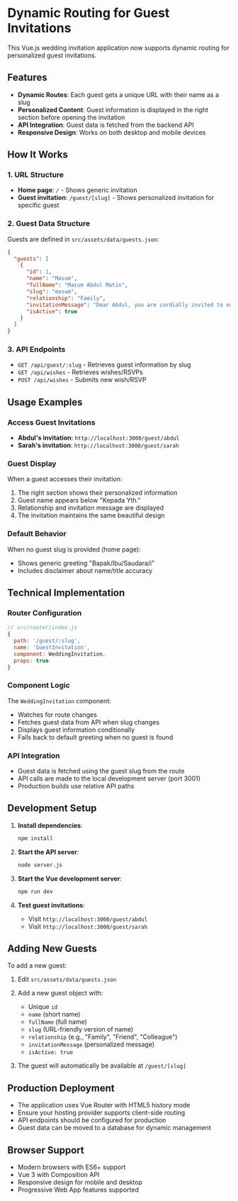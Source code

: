 # Dynamic Routing for Guest Invitations

This Vue.js wedding invitation application now supports dynamic routing for personalized guest invitations.

## Features

- **Dynamic Routes**: Each guest gets a unique URL with their name as a slug
- **Personalized Content**: Guest information is displayed in the right section before opening the invitation
- **API Integration**: Guest data is fetched from the backend API
- **Responsive Design**: Works on both desktop and mobile devices

## How It Works

### 1. URL Structure
- **Home page**: `/` - Shows generic invitation
- **Guest invitation**: `/guest/[slug]` - Shows personalized invitation for specific guest

### 2. Guest Data Structure
Guests are defined in `src/assets/data/guests.json`:

```json
{
  "guests": [
    {
      "id": 1,
      "name": "Masum",
      "fullName": "Masum Abdul Matin",
      "slug": "masum",
      "relationship": "Family",
      "invitationMessage": "Dear Abdul, you are cordially invited to our wedding celebration.",
      "isActive": true
    }
  ]
}
```

### 3. API Endpoints
- `GET /api/guest/:slug` - Retrieves guest information by slug
- `GET /api/wishes` - Retrieves wishes/RSVPs
- `POST /api/wishes` - Submits new wish/RSVP

## Usage Examples

### Access Guest Invitations
- **Abdul's invitation**: `http://localhost:3000/guest/abdul`
- **Sarah's invitation**: `http://localhost:3000/guest/sarah`

### Guest Display
When a guest accesses their invitation:
1. The right section shows their personalized information
2. Guest name appears below "Kepada Yth."
3. Relationship and invitation message are displayed
4. The invitation maintains the same beautiful design

### Default Behavior
When no guest slug is provided (home page):
- Shows generic greeting "Bapak/Ibu/Saudara/i"
- Includes disclaimer about name/title accuracy

## Technical Implementation

### Router Configuration
```javascript
// src/router/index.js
{
  path: '/guest/:slug',
  name: 'GuestInvitation',
  component: WeddingInvitation,
  props: true
}
```

### Component Logic
The `WeddingInvitation` component:
- Watches for route changes
- Fetches guest data from API when slug changes
- Displays guest information conditionally
- Falls back to default greeting when no guest is found

### API Integration
- Guest data is fetched using the guest slug from the route
- API calls are made to the local development server (port 3001)
- Production builds use relative API paths

## Development Setup

1. **Install dependencies**:
   ```bash
   npm install
   ```

2. **Start the API server**:
   ```bash
   node server.js
   ```

3. **Start the Vue development server**:
   ```bash
   npm run dev
   ```

4. **Test guest invitations**:
   - Visit `http://localhost:3000/guest/abdul`
   - Visit `http://localhost:3000/guest/sarah`

## Adding New Guests

To add a new guest:

1. Edit `src/assets/data/guests.json`
2. Add a new guest object with:
   - Unique `id`
   - `name` (short name)
   - `fullName` (full name)
   - `slug` (URL-friendly version of name)
   - `relationship` (e.g., "Family", "Friend", "Colleague")
   - `invitationMessage` (personalized message)
   - `isActive: true`

3. The guest will automatically be available at `/guest/[slug]`

## Production Deployment

- The application uses Vue Router with HTML5 history mode
- Ensure your hosting provider supports client-side routing
- API endpoints should be configured for production
- Guest data can be moved to a database for dynamic management

## Browser Support

- Modern browsers with ES6+ support
- Vue 3 with Composition API
- Responsive design for mobile and desktop
- Progressive Web App features supported
